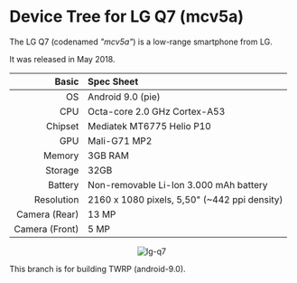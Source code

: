 # Device Tree for LG Q7 (mcv5a)

The LG Q7 (codenamed _"mcv5a"_) is a low-range smartphone from LG.

It was released in May 2018.

Basic   | Spec Sheet
-------:|:-------------------------
OS	    | Android 9.0 (pie)	
CPU     | Octa-core 2.0 GHz Cortex-A53
Chipset | Mediatek MT6775 Helio P10
GPU     | Mali-G71 MP2
Memory  | 3GB RAM
Storage | 32GB
Battery | Non-removable Li-Ion 3.000 mAh battery
Resolution | 2160 x 1080 pixels, 5,50" (~442 ppi density)
Camera (Rear)  | 13 MP
Camera (Front)  | 5 MP

<p align="center">
  <img src="https://cdn.computerhoy.com/sites/navi.axelspringer.es/public/styles/main_card_image/https/bdt.computerhoy.com/sites/default/files/lg-q6.png?itok=9DoBEk-6" alt="lg-q7"/>
</p>

This branch is for building TWRP (android-9.0).
